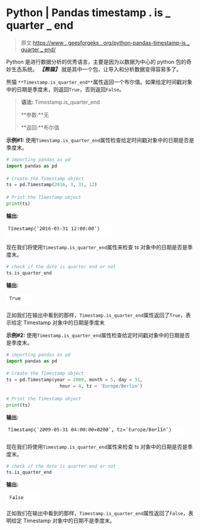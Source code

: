 # Python | Pandas timestamp . is _ quarter _ end

> 原文:[https://www . geesforgeks . org/python-pandas-timestamp-is _ quarter _ end/](https://www.geeksforgeeks.org/python-pandas-timestamp-is_quarter_end/)

Python 是进行数据分析的优秀语言，主要是因为以数据为中心的 python 包的奇妙生态系统。 ***【熊猫】*** 就是其中一个包，让导入和分析数据变得容易多了。

熊猫 `**Timestamp.is_quarter_end**`属性返回一个布尔值。如果给定时间戳对象中的日期是季度末，则返回`True`，否则返回`False`。

> **语法:** Timestamp.is_quarter_end
> 
> **参数:**无
> 
> **返回:**布尔值

**示例#1:** 使用`Timestamp.is_quarter_end`属性检查给定时间戳对象中的日期是否是季度末。

```py
# importing pandas as pd
import pandas as pd

# Create the Timestamp object
ts = pd.Timestamp(2016, 3, 31, 12)

# Print the Timestamp object
print(ts)
```

**输出:**

![](img/4610b12077b93e83ea8ce7fcc76f808d.png)

现在我们将使用`Timestamp.is_quarter_end`属性来检查 ts 对象中的日期是否是季度末。

```py
# check if the date is quarter end or not
ts.is_quarter_end
```

**输出:**

![](img/dfd6c229eb8dbab8aa1db53c056cbb54.png)

正如我们在输出中看到的那样，`Timestamp.is_quarter_end`属性返回了`True`，表示给定 Timestamp 对象中的日期是季度末

**示例#2:** 使用`Timestamp.is_quarter_end`属性检查给定时间戳对象中的日期是否是季度末。

```py
# importing pandas as pd
import pandas as pd

# Create the Timestamp object
ts = pd.Timestamp(year = 2009, month = 5, day = 31,
                    hour = 4, tz = 'Europe/Berlin')

# Print the Timestamp object
print(ts)
```

**输出:**

![](img/a8ba805f9246e9bfc00fc2cb9a018978.png)

现在我们将使用`Timestamp.is_quarter_end`属性来检查 ts 对象中的日期是否是季度末。

```py
# check if the date is quarter end or not
ts.is_quarter_end
```

**输出:**

![](img/11c1cccddcda2d6fd3725fbcbf8d3a5d.png)

正如我们在输出中看到的那样，`Timestamp.is_quarter_end`属性返回了`False`，表明给定 Timestamp 对象中的日期不是季度末。